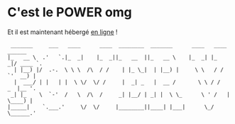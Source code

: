 # C'est le POWER omg

Et il est maintenant hébergé [en ligne](https://kwurz-ow.github.io/powerV3/) !


```
 _______     ___   ____      ____  ________  _______      ____   ____  ______   
|_   __ \  .'   `.|_  _|    |_  _||_   __  ||_   __ \    |_  _| |_  _|/ ____ `. 
  | |__) |/  .-.  \ \ \  /\  / /    | |_ \_|  | |__) |     \ \   / /  `'  __) | 
  |  ___/ | |   | |  \ \/  \/ /     |  _| _   |  __ /       \ \ / /   _  |__ '. 
 _| |_    \  `-'  /   \  /\  /     _| |__/ | _| |  \ \_      \ ' /   | \____) | 
|_____|    `.___.'     \/  \/     |________||____| |___|      \_/     \______.' 
```